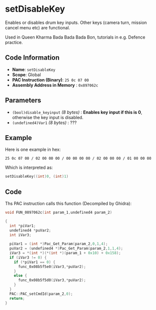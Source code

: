 # setDisableKey

Enables or disables drum key inputs. Other keys (camera turn, mission cancel menu etc) are functional.

Used in Queen Kharma Bada Bada Bada Bon, tutorials in e.g. Defence practice.

## Code Information

- **Name**: `setDisableKey`
- **Scope**: Global
- **PAC Instruction (Binary)**: `25 0c 07 00`
- **Assembly Address in Memory** : `0x897062c`

## Parameters

- `(bool)disable_keyinput` *(8 bytes)* : **Enables key input if this is 0**, otherwise the key input is disabled.
- `(undefined4)Var1` *(8 bytes)* : ???

## Example

Here is one example in hex:

```25 0c 07 00 / 02 00 00 00 / 00 00 00 00 / 02 00 00 00 / 01 00 00 00```

Which is interpreted as:

```c
setDisableKey((int)0, (int)1)
```

## Code

Ths PAC instruction calls this function (Decompiled by Ghidra):

```c
void FUN_0897062c(int param_1,undefined4 param_2)

{
  int *piVar1;
  undefined4 *puVar2;
  int iVar3;
  
  piVar1 = (int *)Pac_Get_Param(param_2,0,1,4);
  puVar2 = (undefined4 *)Pac_Get_Param(param_2,1,1,4);
  iVar3 = *(int *)(*(int *)(param_1 + 0x10) + 0x158);
  if (iVar3 != 0) {
    if (*piVar1 == 0) {
      func_0x08b5f5e0(iVar3,*puVar2);
    }
    else {
      func_0x08b5f5d0(iVar3,*puVar2);
    }
  }
  PAC::PAC_setCmdId(param_2,0);
  return;
}
```

